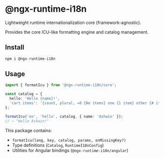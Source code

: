 # @ngx-runtime-i18n

Lightweight runtime internationalization core (framework-agnostic).

Provides the core ICU-like formatting engine and catalog management.

## Install

```bash
npm i @ngx-runtime-i18n
```

## Usage

```ts
import { formatIcu } from '@ngx-runtime-i18n/core';

const catalog = {
  hello: 'Hello {name}!',
  'cart.items': '{count, plural, =0 {No items} one {1 item} other {# items}} in your cart',
};

formatIcu('en', 'hello', catalog, { name: 'Ashwin' });
// → "Hello Ashwin!"
```

This package contains:

- `formatIcu(lang, key, catalog, params, onMissingKey?)`
- Type definitions (`Catalog`, `RuntimeI18nConfig`)
- Utilities for Angular bindings (`@ngx-runtime-i18n/angular`)
